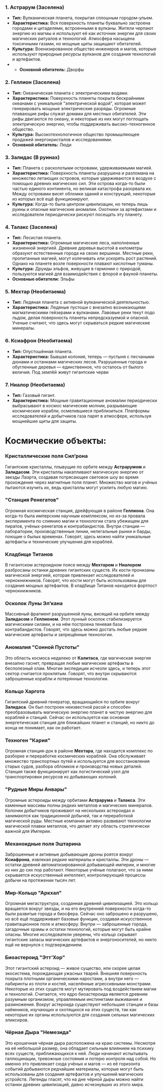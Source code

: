 ### 1. **Астрарум** (Заселена)

- **Тип:** Вулканическая планета, покрытая сплошным городом-ульем.
- **Характеристика:** Вся поверхность планеты буквально застроена городами и цитаделями, встроенными в вулканы. Жители черпают энергию из магмы и используют её как источник энергии для своих магических ритуалов и технологий. Атмосфера насыщена токсичными газами, но мощные щиты защищают обитателей.
- **Культура:** Военизированное общество инженеров и магов, которые используют природные ресурсы вулканов для создания технологий и артефактов.
- - **Основной обитатель:** Дворфы

### 2. **Геллион** (Заселена)

- **Тип:** Океаническая планета с электрическими водами.
- **Характеристика:** Поверхность планеты покрыта бескрайними океанами с уникальной "электрической водой", которая может генерировать мощные электрические разряды. Огромные плавающие рифы служат домами для местных обитателей. Эти рифы двигаются по океану, и некоторые из них могут поглощать электрическую энергию, чтобы поддерживать высоко-техногенное общество.
- **Культура:** Высокотехнологичное общество промышляющее продажей энергокристалов и исследованиями.
- **Основной обитатель:** Люди

### 3. **Залидас** (В руинах)

- **Тип:** Планета с расколотыми островами, удерживаемыми магией.
- **Характеристика:** Поверхность планеты разрушена и разломана на множество летающих островов, которые удерживаются в воздухе с помощью древних магических сил. Эти острова когда-то были частью единого континента, но великая катастрофа разорвала их. Между островами висят обломки зданий и конструкций, некоторые из которых всё ещё функционируют.
- **Культура:** Когда-то была центром цивилизации, но теперь лишь руины и опасные магические аномалии. Охотники за артефактами и исследователи периодически рискуют посещать эту планету.

### 4. **Талакс** (Заселена)

- **Тип:** Лесистая планета.
- **Характеристика:** Огромные магические леса, наполненные жизненной энергией. Древние деревья высотой в километры образуют естественные города на своих вершинах. Местные реки, пропитанные магией, могут излечивать или ускорять рост растений. Однако на планете возле поверхности плавают кислотные туманы.
- **Культура:** Друиды эльфов, живущие в гармонии с природой, пользуются магией для взаимодействия с флорой и фауной планеты.
- **Основные обитатели:** Эльфы

### 5. **Мехтар** (Необитаема)

- **Тип:** Ледяная планета с активной вулканической деятельностью.
- **Характеристика:** Ледяные пустоши с внезапно возникающими магматическими гейзерами и вулканами. Лавовые реки текут подо льдом, делая поверхность планеты непредсказуемой и опасной. Ученые считают, что здесь могут скрываться редкие магические минералы.

### 6. **Ксиафрон** (Необитаема)

- **Тип:** Опустошённая планета.
- **Характеристика:** Бывшая колония, теперь — пустыня с песчаными дюнами и останками магических лесов. Разрушенные города и обугленные деревья — единственное, что осталось от былого величия. Под землёй живут гигантские черви

### 7. **Ниалор** (Необитаема)

- **Тип:** Газовый гигант.
- **Характеристика:** Мощные гравитационные аномалии периодически выбрасывают в космос магические молнии, разрывающие космические корабли, осмелившиеся приблизиться. Платформы исследователей и добытчиков газа парят в атмосфере, используя мощнейшие щиты для защиты.

# Космические объекты:

### **Кристаллические поля Сил’рона**

Гигантские кристаллы, плывущие по орбите между **Астрарумом** и **Залидасом**. Эти кристаллы накапливают магическую энергию от звезды Лаэрта, создавая потрясающее световое шоу во время прохождения через магнитные поля планет. Множество магов и учёных пытаются изучить их, ведь кристаллы могут усилить любую магию.

### **"Станция Ренегатов"**

Огромная космическая станция, дрейфующая в районе **Геллиона**. Она когда-то была имперским научным комплексом, но из-за провала эксперимента по слиянию магии и технологии стала убежищем для пиратов, учёных-ренегатов и контрабандистов. Внутри станции — лаборатории, производственные линии, нелегальные рынки и барды, поющие о былых временах. Говорят, здесь можно найти уникальные артефакты и технические улучшения для кораблей.

### **Кладбище Титанов**

В гигантском астероидном поясе между **Мехтаром** и **Ниалором** разбросаны останки древних гигантских существ. Их кости пронизаны магической энергией, которая привлекает исследователей и чернокнижников. Говорят, что кости могут быть использованы для создания мощных артефактов. В кладбище Титанов находится фортпост чернокнижников.

### **Осколок Луны Эл’кана**

Массивный фрагмент разрушенной луны, висящий на орбите между **Залидасом** и **Геллионом**. Этот лунный осколок стабилизируется магическими силами, и на нём построена теневая база контрабандистов. Говорят, что здесь можно достать любые редкие магические артефакты и запрещённые технологии.

### **Аномалия "Сонной Пустоты"**

Это область космоса недалеко от **Калитаса**, где магическая энергия внезапно гаснет, превращая любые магические артефакты в бесполезный хлам. Многие экспедиции исчезли здесь, и теперь этот сектор считается проклятым. Говорят, что внутри скрываются заброшенные корабли и потерянные технологии.

### **Кольцо Харгота**

Гигантский древний генератор, вращающийся по орбите вокруг **Залидаса**. Он был построен неизвестной расой и способен преобразовывать магическую энергию планет в чистую энергию для кораблей и станций. Сейчас он используется как основная энергетическая станция для ближайших планет и станций, но никто до конца не понимает, как он работает.

### **Техноген "Кария"**

Огромная станция-док в районе **Мехтара**, где находится комплекс по разборке и переработке космических кораблей. Она обслуживает множество транспортных путей и используется для восстановления старых судов, разбора обломков и производства новых деталей. Станция также функционирует как логистический узел для транспортировки ресурсов из добывающих колоний.

### **"Рудные Миры Анвары"**

Огромные астероиды между орбитами **Астрарума** и **Талакса**. Эти каменные массивы полны редких металлов и магических минералов. Колонии добытчиков проживают на нескольких астероидах и занимаются как традиционной добычей, так и переработкой магической руды. Местные компании активно развивают технологии магической плавки металлов, что делает эту область стратегически важной для Империи.

### **Механоидные поля Эштарина**

Заброшенные и активные добывающие дроны роятся вокруг **Ксиафрона**, извлекая редкие материалы и кристаллы. Эти дроны — остатки древней автоматизированной добывающей империи, и многие из них до сих пор работают. Некоторые учёные полагают, что за ними скрывается искусственный интеллект, контролирующий процессы добычи на протяжении тысяч лет.

### **Мир-Кольцо "Аркхал"**

Огромная мегаструктура, созданная древней цивилизацией. Это кольцо вращается вокруг звезды, и на его внутренней поверхности когда-то были развитые города и биосфера. Сейчас оно заброшено и разрушено, но всё ещё поддерживает базовые функции, создавая искусственное гравитационное поле и атмосферу. Внутри — заброшенные города, загадочные храмы и остатки технологий, которые могут быть крайне опасны. Многие исследователи уверены, что кольцо скрывает гигантские запасы магических артефактов и энергоносителей, но никто ещё не вернулся с подтверждением.

### **Биоастероид "Этт’Хор"**

Этот гигантский астероид — живое существо, или скорее целая экосистема, порождающая ужасных тварей. Внешняя поверхность покрыта плотными органическими наростами, а внутри него — лабиринты из плоти и костей, населённые агрессивными монстрами. Некоторые из этих существ могут мутировать под воздействием магии и технологий. Считается, что ядро биоастероида является древним разумным организмом, управляемым инстинктами выживания и размножения. Вокруг астероида существуют небольшие станции и базы наёмников, изучающих и охотящихся на этих существ, так как некоторые их органы используются для создания сильных магических эликсиров.

### **Чёрная Дыра "Немезида"**

Это крошечная чёрная дыра расположена на краю системы. Несмотря на её небольшой размер, она обладает сильным влиянием на психику всех существ, приближающихся к ней. Люди начинают испытывать галлюцинации, тревожные состояния и потерю контроля над собой. Но именно это привлекает сюда учёных и магов — из её горизонта событий добываются редчайшие материалы, которые могут быть использованы для создания артефактов и улучшений магических устройств. Легенды гласят, что на дне чёрной дыры можно найти останки древних цивилизаций, давно исчезнувших из этого мира.